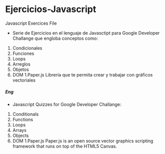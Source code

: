 # Ejercicios-Javascript
Javascript Exercices File

* Serie de Ejercicios en el lenguaje de Javasctipt  para Google Developer Challange que engloba conceptos como:

1. Condicionales 
1. Funciones 
1. Loops 
1. Arreglos 
1. Objetos 
1. DOM
1.Paper.js
Librería que te permita crear y trabajar con gráficos vectoriales

##### Eng

* Javascript Quizzes for Google Developer Challange:
1. Conditionals
1. Functions 
1. Loops 
1. Arrays
1. Objects
1. DOM
1.Paper.js
Paper.js is an open source vector graphics scripting framework that runs on top of the HTML5 Canvas.
